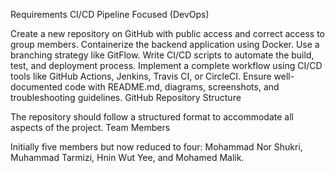 Requirements
CI/CD Pipeline Focused (DevOps)

Create a new repository on GitHub with public access and correct access to group members.
Containerize the backend application using Docker.
Use a branching strategy like GitFlow.
Write CI/CD scripts to automate the build, test, and deployment process.
Implement a complete workflow using CI/CD tools like GitHub Actions, Jenkins, Travis CI, or CircleCI.
Ensure well-documented code with README.md, diagrams, screenshots, and troubleshooting guidelines.
GitHub Repository Structure

The repository should follow a structured format to accommodate all aspects of the project.
Team Members

Initially five members but now reduced to four: Mohammad Nor Shukri, Muhammad Tarmizi, Hnin Wut Yee, and Mohamed Malik.